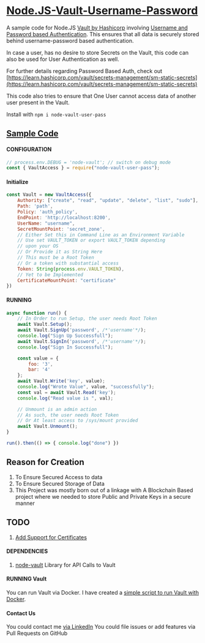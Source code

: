 
# [Node.JS-Vault-Username-Password](https://github.com/pratikpc/Node.JS-Vault-Username-Password)
A sample code for Node.JS [Vault by Hashicorp](https://www.hashicorp.com/products/vault) involving [Username and Password based Authentication](https://learn.hashicorp.com/vault/secrets-management/sm-static-secrets#step-1-enable-kv-secrets-engine). This ensures that all data is securely stored behind username-password based authentication.

In case a user, has no desire to store Secrets on the Vault, this code can also be used for User Authentication as well.

For further details regarding Password Based Auth, check out [https://learn.hashicorp.com/vault/secrets-management/sm-static-secrets](https://learn.hashicorp.com/vault/secrets-management/sm-static-secrets)

This code also tries to ensure that One User cannot access data of another user present in the Vault.

Install with 
`npm i node-vault-user-pass
`

## [Sample Code](samples/index.js)

#### CONFIGURATION
```javascript
// process.env.DEBUG = 'node-vault'; // switch on debug mode
const { VaultAccess } = require("node-vault-user-pass");
```
#### Initialize
```javascript
const Vault = new VaultAccess({
	Authority: ["create", "read", "update", "delete", "list", "sudo"],
	Path: 'path',
	Policy: 'auth_policy',
	EndPoint: 'http://localhost:8200',
	UserName: "username",
	SecretMountPoint: 'secret_zone',
	// Either Set this in Command Line as an Environment Variable
	// Use set VAULT_TOKEN or export VAULT_TOKEN depending
	// upon your OS
	// Or Provide it as String Here
	// This must be a Root Token
	// Or a token with substantial access
	Token: String(process.env.VAULT_TOKEN),
	// Yet to be Implemented
	CertificateMountPoint: "certificate"
})
```
#### RUNNING
```javascript
async function run() {
	// In Order to run Setup, the user needs Root Token
	await Vault.Setup();
	await Vault.SignUp('password', /*'username'*/);
	console.log("Sign Up Successfull");
	await Vault.SignIn('password', /*'username'*/);
	console.log("Sign In Successfull");

	const value = {
		foo: '3',
		bar: '4'
	};
	await Vault.Write('key', value);
	console.log("Wrote Value", value, "successfully");
	const val = await Vault.Read('key');
	console.log("Read value is ", val);

	// Unmount is an admin action
	// As such, the user needs Root Token
	// Or At least access to /sys/mount provided
	await Vault.Unmount();
}

run().then(() => { console.log("done") })
```
## Reason for Creation
1. To Ensure Secured Access to data
2. To Ensure Secured Storage of Data
3. This Project was mostly born out of a linkage with A Blockchain Based project where we needed to store Public and Private Keys in a secure manner

## TODO
1. [Add Support for Certificates](https://www.vaultproject.io/api-docs/secret/pki/)

#### DEPENDENCIES
1. [node-vault](https://www.npmjs.com/package/node-vault "node-vault") Library for API Calls to Vault

#### RUNNING Vault
You can run Vault via Docker. I have created a [simple script to run Vault with Docker](https://github.com/pratikpc/Docker-Common-Configs/blob/master/Vault%20Docker%20Starter.bat).

#### Contact Us
You could contact me [via LinkedIn](https://www.linkedin.com/in/pratik-chowdhury-889bb2183/ "via LinkedIn")
You could file issues or add features via Pull Requests on GitHub
